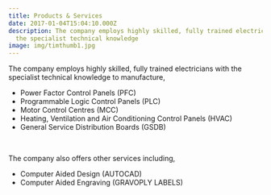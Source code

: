 ```yaml
---
title: Products & Services
date: 2017-01-04T15:04:10.000Z
description: The company employs highly skilled, fully trained electricians with
  the specialist technical knowledge
image: img/timthumb1.jpg
---
```

The company employs highly skilled, fully trained electricians with the specialist technical knowledge to manufacture,

* Power Factor Control Panels (PFC)
* Programmable Logic Control Panels (PLC)
* Motor Control Centres (MCC)
* Heating, Ventilation and Air Conditioning Control Panels (HVAC)
* General Service Distribution Boards (GSDB)

 

The company also offers other services including,

* Computer Aided Design (AUTOCAD)
* Computer Aided Engraving (GRAVOPLY LABELS)
